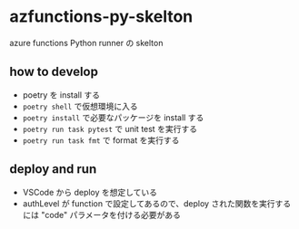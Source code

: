 # azfunctions-py-skelton
azure functions Python runner の skelton

## how to develop
- poetry を install する
- `poetry shell` で仮想環境に入る
- `poetry install` で必要なパッケージを install する
- `poetry run task pytest` で unit test を実行する
- `poetry run task fmt` で format を実行する 

## deploy and run
- VSCode から deploy を想定している
- authLevel が function で設定してあるので、deploy された関数を実行するには "code" パラメータを付ける必要がある
